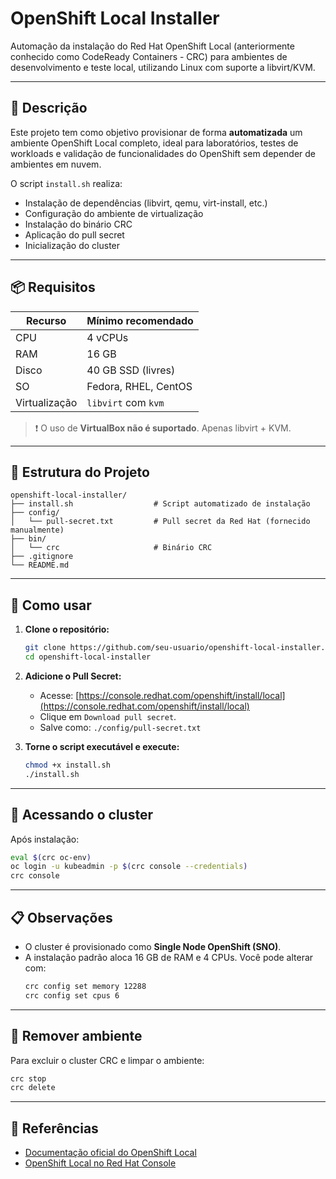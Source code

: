 # OpenShift Local Installer

Automação da instalação do Red Hat OpenShift Local (anteriormente conhecido como CodeReady Containers - CRC) para ambientes de desenvolvimento e teste local, utilizando Linux com suporte a libvirt/KVM.

---

## 📌 Descrição

Este projeto tem como objetivo provisionar de forma **automatizada** um ambiente OpenShift Local completo, ideal para laboratórios, testes de workloads e validação de funcionalidades do OpenShift sem depender de ambientes em nuvem.

O script `install.sh` realiza:

- Instalação de dependências (libvirt, qemu, virt-install, etc.)
- Configuração do ambiente de virtualização
- Instalação do binário CRC
- Aplicação do pull secret
- Inicialização do cluster

---

## 📦 Requisitos

| Recurso        | Mínimo recomendado       |
|----------------|--------------------------|
| CPU            | 4 vCPUs                  |
| RAM            | 16 GB                    |
| Disco          | 40 GB SSD (livres)       |
| SO             | Fedora, RHEL, CentOS     |
| Virtualização  | `libvirt` com `kvm`      |

> ❗ O uso de **VirtualBox não é suportado**. Apenas libvirt + KVM.

---

## 📁 Estrutura do Projeto

```
openshift-local-installer/
├── install.sh                  # Script automatizado de instalação
├── config/
│   └── pull-secret.txt         # Pull secret da Red Hat (fornecido manualmente)
├── bin/
│   └── crc                     # Binário CRC
├── .gitignore
└── README.md
```

---

## 🚀 Como usar

1. **Clone o repositório:**
   ```bash
   git clone https://github.com/seu-usuario/openshift-local-installer.git
   cd openshift-local-installer
   ```

2. **Adicione o Pull Secret:**
   - Acesse: [https://console.redhat.com/openshift/install/local](https://console.redhat.com/openshift/install/local)
   - Clique em `Download pull secret`.
   - Salve como: `./config/pull-secret.txt`

3. **Torne o script executável e execute:**
   ```bash
   chmod +x install.sh
   ./install.sh
   ```

---

## 🧪 Acessando o cluster

Após instalação:

```bash
eval $(crc oc-env)
oc login -u kubeadmin -p $(crc console --credentials)
crc console
```

---

## 📋 Observações

- O cluster é provisionado como **Single Node OpenShift (SNO)**.
- A instalação padrão aloca 16 GB de RAM e 4 CPUs. Você pode alterar com:
  ```bash
  crc config set memory 12288
  crc config set cpus 6
  ```

---

## 🧼 Remover ambiente

Para excluir o cluster CRC e limpar o ambiente:

```bash
crc stop
crc delete
```

---

## 📘 Referências

- [Documentação oficial do OpenShift Local](https://www.redhat.com/en/blog/install-openshift-local)
- [OpenShift Local no Red Hat Console](https://console.redhat.com/openshift/create/local)
